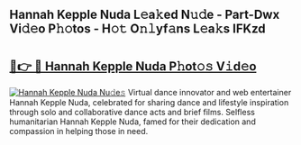 ## Hannah Kepple Nuda L𝚎a𝚔ed N𝚞𝚍e - Part-Dwx Vi𝚍𝚎o P𝚑𝚘tos - H𝚘𝚝 O𝚗𝚕yf𝚊ns L𝚎a𝚔s IFKzd

# <h2><a href="http://kf8b36e.oniu.top/?m=Hannah+Kepple+Nuda">🔗👉 🔴 Hannah Kepple Nuda P𝚑ot𝚘𝚜 V𝚒d𝚎o</a></h2>

[![Hannah Kepple Nuda Nu𝚍e𝚜](https://i.imgur.com/0qMVB7G.gif)](http://kf8b36e.oniu.top/?m=Hannah+Kepple+Nuda)
Virtual dance innovator and web entertainer Hannah Kepple Nuda, celebrated for sharing dance and lifestyle inspiration through solo and collaborative dance acts and brief films. Selfless humanitarian Hannah Kepple Nuda, famed for their dedication and compassion in helping those in need.  
